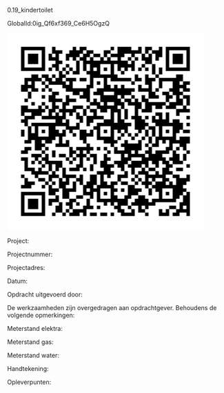 0.19_kindertoilet

GlobalId:0ig_Qf6xf369_Ce6H5OgzQ

![picture](https://github.com/C-Claus/Data-Files/blob/master/QR_codes/KDV/0.19_kindertoilet.png)

Project:

Projectnummer:

Projectadres:

Datum:

Opdracht uitgevoerd door:

De werkzaamheden zijn overgedragen aan opdrachtgever. Behoudens de volgende opmerkingen:

Meterstand elektra:

Meterstand gas:

Meterstand water:

Handtekening:

Opleverpunten:
